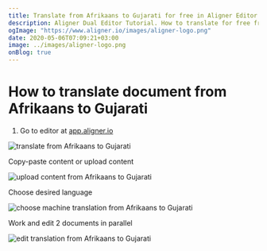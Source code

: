 ```yaml
---
title: Translate from Afrikaans to Gujarati for free in Aligner Editor
description: Aligner Dual Editor Tutorial. How to translate for free from Afrikaans to Gujarati. Aligner is multilingual document management platform. 
ogImage: "https://www.aligner.io/images/aligner-logo.png"
date: 2020-05-06T07:09:21+03:00
image: ../images/aligner-logo.png
onBlog: true
---
```


# How to translate document from Afrikaans to Gujarati

1. Go to editor at [app.aligner.io](https://app.aligner.io "Aligner App web page")

![translate from Afrikaans to Gujarati](../aligner-blank-editor.png "translate from Afrikaans to Gujarati")

Copy-paste content or upload content

![upload content from Afrikaans to Gujarati](../aligner-uploaded-document.png "upload content from Afrikaans to Gujarati")

Choose desired language

![choose machine translation from Afrikaans to Gujarati](../aligner-language-dropdown.png "choose machine translation from Afrikaans to Gujarati")

Work and edit 2 documents in parallel

![edit translation from Afrikaans to Gujarati](../aligner-double-sitded-editor.png "edit translation from Afrikaans to Gujarati")

